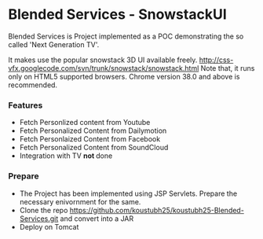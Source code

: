 # Blended Services - SnowstackUI

Blended Services is Project implemented as a POC demonstrating the so called 'Next Generation TV'. 

It makes use the popular snowstack 3D UI available freely. http://css-vfx.googlecode.com/svn/trunk/snowstack/snowstack.html
Note that, it runs only on HTML5 supported browsers. 
Chrome version 38.0 and above is recommended.

### Features

- Fetch Personlized content from Youtube
- Fetch Personalized Content from Dailymotion
- Fetch Personlaized Content from Facebook
- Fetch Personalized Content from SoundCloud
- Integration with TV <b> not </b> done

### Prepare

- The Project has been implemented using JSP Servlets. Prepare the necessary enivornment for the same.
- Clone the repo https://github.com/koustubh25/koustubh25-Blended-Services.git and convert into a JAR
- Deploy on Tomcat
